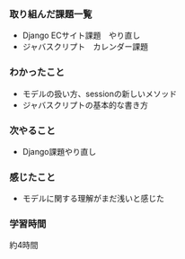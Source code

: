 ### 取り組んだ課題一覧
* Django ECサイト課題　やり直し
* ジャバスクリプト　カレンダー課題

### わかったこと
* モデルの扱い方、sessionの新しいメソッド
* ジャバスクリプトの基本的な書き方

### 次やること
* Django課題やり直し

### 感じたこと
* モデルに関する理解がまだ浅いと感じた

### 学習時間
約4時間
